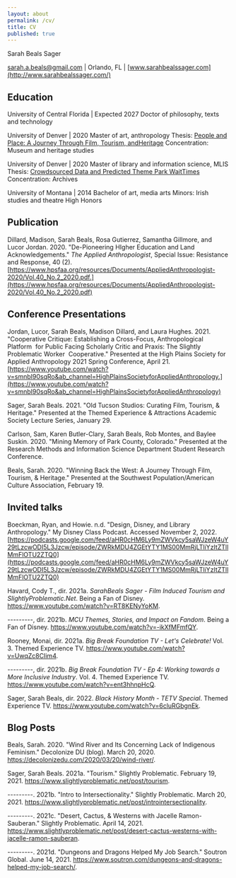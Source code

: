 ```yaml
---
layout: about
permalink: /cv/
title: CV
published: true
---
```


Sarah Beals Sager

<sarah.a.beals@gmail.com> | Orlando, FL | [www.sarahbealssager.com](http://www.sarahbealssager.com/)

## Education 

University of Central Florida | Expected 2027
Doctor of philosophy, texts and technology 

University of Denver | 2020
Master of art, anthropology
Thesis: [People and Place: A Journey Through Film, Tourism, andHeritage](https://digitalcommons.du.edu/etd/1725/)
Concentration: Museum and heritage studies

University of Denver | 2020
Master of library and information science, MLIS
Thesis: [Crowdsourced Data and Predicted Theme Park WaitTimes](https://www.sarahbeals.com/capstone)
Concentration: Archives

University of Montana | 2014
Bachelor of art, media arts
Minors: Irish studies and theatre
High Honors

## Publication 

Dillard, Madison, Sarah Beals, Rosa Gutierrez, Samantha Gillmore, and
Lucor Jordan. 2020. "De-Pioneering HIgher Education and Land
Acknowledgements." *The Applied Anthropologist*, Special Issue:
Resistance and Response, 40 (2).
[https://www.hpsfaa.org/resources/Documents/AppliedAnthropologist-2020/Vol.40_No.2_2020.pdf.](https://www.hpsfaa.org/resources/Documents/AppliedAnthropologist-2020/Vol.40_No.2_2020.pdf)

## Conference Presentations 

Jordan, Lucor, Sarah Beals, Madison Dillard, and Laura Hughes. 2021.
"Cooperative Critique: Establishing a Cross-Focus, Anthropological
Platform  for Public Facing Scholarly Critic and Praxis: The Slightly
Problematic Worker  Cooperative." Presented at the High Plains Society
for Applied Anthropology 2021 Spring Conference, April 21.
[https://www.youtube.com/watch?v=smnbI90sqRo&ab_channel=HighPlainsSocietyforAppliedAnthropology.](https://www.youtube.com/watch?v=smnbI90sqRo&ab_channel=HighPlainsSocietyforAppliedAnthropology)

Sager, Sarah Beals. 2021. "Old Tucson Studios: Curating Film, Tourism, &
Heritage." Presented at the Themed Experience & Attractions Academic
Society Lecture Series, January 29.

Carlson, Sam, Karen Butler-Clary, Sarah Beals, Rob Montes, and Baylee
Suskin. 2020. "Mining Memory of Park County, Colorado." Presented at the
Research Methods and Information Science Department Student Research
Conference.

Beals, Sarah. 2020. "Winning Back the West: A Journey Through Film,
Tourism, & Heritage." Presented at the Southwest Population/American
Culture Association, February 19.

## Invited talks 

Boeckman, Ryan, and Howie. n.d. "Design, Disney, and Library
Anthropology." My Disney Class Podcast. Accessed November 2, 2022.
[https://podcasts.google.com/feed/aHR0cHM6Ly9mZWVkcy5saWJzeW4uY29tLzcwODI5L3Jzcw/episode/ZWRkMDU4ZGEtYTY1MS00MmRjLTliYzItZTllMmFlOTU2ZTQ0](https://podcasts.google.com/feed/aHR0cHM6Ly9mZWVkcy5saWJzeW4uY29tLzcwODI5L3Jzcw/episode/ZWRkMDU4ZGEtYTY1MS00MmRjLTliYzItZTllMmFlOTU2ZTQ0)

Havard, Cody T., dir. 2021a. *SarahBeals Sager - Film Induced Tourism
and SlightlyProblematic.Net*. Being a Fan of Disney.
<https://www.youtube.com/watch?v=RT8KENyYoKM>.

---------, dir. 2021b. *MCU Themes, Stories, and Impact on Fandom*.
Being a Fan of Disney. <https://www.youtube.com/watch?v=-ikXfMFmfQY>.

Rooney, Monai, dir. 2021a. *Big Break Foundation TV - Let's Celebrate!*
Vol. 3. Themed Experience TV.
<https://www.youtube.com/watch?v=UwqZc8CIim4>.

---------, dir. 2021b. *Big Break Foundation TV - Ep 4: Working towards
a More Inclusive Industry*. Vol. 4. Themed Experience TV.
<https://www.youtube.com/watch?v=ent3hhnpHcQ>.

Sager, Sarah Beals, dir. 2022. *Black History Month - TETV Special*.
Themed Experience TV. <https://www.youtube.com/watch?v=6cluRGbgnEk>.

## Blog Posts 

Beals, Sarah. 2020. "Wind River and Its Concerning Lack of Indigenous
Feminism." Decolonize DU (blog). March 20, 2020.
https://decolonizedu.com/2020/03/20/wind-river/.

Sager, Sarah Beals. 2021a. "Tourism." Slightly Problematic. February 19,
2021. https://www.slightlyproblematic.net/post/tourism.

---------. 2021b. "Intro to Intersectionality." Slightly Problematic.
March 20, 2021.
https://www.slightlyproblematic.net/post/introintersectionality.

---------. 2021c. "Desert, Cactus, & Westerns with Jacelle
Ramon-Sauberan." Slightly Problematic. April 14, 2021.
https://www.slightlyproblematic.net/post/desert-cactus-westerns-with-jacelle-ramon-sauberan.

---------. 2021d. "Dungeons and Dragons Helped My Job Search." Soutron
Global. June 14, 2021.
https://www.soutron.com/dungeons-and-dragons-helped-my-job-search/.
